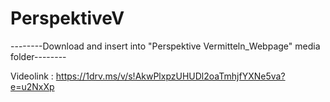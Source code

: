 # PerspektiveV

--------Download and insert into "Perspektive Vermitteln_Webpage" media folder--------

Videolink : 
https://1drv.ms/v/s!AkwPlxpzUHUDl2oaTmhjfYXNe5va?e=u2NxXp


